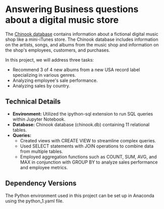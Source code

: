 # Answering Business questions about a digital music store

The [Chinook database](https://github.com/lerocha/chinook-database) contains information about a fictional digital 
music shop like a mini-iTunes store. The Chinook database includes information on the artists, songs, and albums 
from the music shop and information on the shop's employees, customers, and purchases. 
    
In this project, we will address three tasks: 

- Recommend 3 of 4 new albums from a new USA record label specializing in various genres.
- Analyzing employee's sale performance. 
- Analyzing sales by country.    


## Technical Details

- **Environment:** Utilized the ipython-sql extension to run SQL queries within Jupyter Notebook.
- **Database:** Chinook database (chinook.db) containing 11 relational tables.
- **Queries:**
  - Created views with CREATE VIEW to streamline complex queries.
  - Used SELECT statements with JOIN operations to combine data from multiple tables.
  - Employed aggregation functions such as COUNT, SUM, AVG, and MAX in conjunction with GROUP BY 
  to analyze sales performance and employee metrics.


## Dependency Versions

The Python environment used in this project can be set up in Anaconda using the python_1.yaml file.